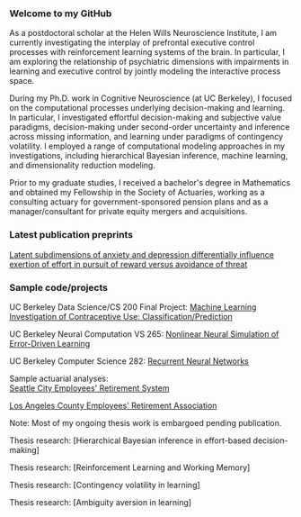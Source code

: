 

### Welcome to my GitHub
As a postdoctoral scholar at the Helen Wills Neuroscience Institute, I am currently investigating the interplay of prefrontal executive control processes with reinforcement learning systems of the brain. In particular, I am exploring the relationship of psychiatric dimensions with impairments in learning and executive control by jointly modeling the interactive process space. 

During my Ph.D. work in Cognitive Neuroscience (at UC Berkeley), I focused on the computational processes underlying decision-making and learning. In particular, I investigated effortful decision-making and subjective value paradigms, decision-making under second-order uncertainty and inference across missing information, and learning under paradigms of contingency volatility. I employed a range of computational modeling approaches in my investigations, including hierarchical Bayesian inference, machine learning, and dimensionality reduction modeling.

Prior to my graduate studies, I received a bachelor's degree in Mathematics and obtained my Fellowship in the Society of Actuaries, working as a consulting actuary for government-sponsored pension plans and as a manager/consultant for private equity mergers and acquisitions. 

### Latest publication preprints   

[Latent subdimensions of anxiety and depression differentially influence exertion of effort in pursuit of reward versus avoidance of threat](https://osf.io/preprints/psyarxiv/nav4p_v1)


### Sample code/projects   


UC Berkeley Data Science/CS 200 Final Project: [Machine Learning Investigation of Contraceptive Use: Classification/Prediction](https://github.com/JSenta/CS200_Final_Project)     

UC Berkeley Neural Computation VS 265: [Nonlinear Neural Simulation of Error-Driven Learning](https://github.com/JSenta/VS265_Neural_Computation)   

UC Berkeley Computer Science 282: [Recurrent Neural Networks](https://github.com/JSenta/CS_NNs)  

Sample actuarial analyses:     
[Seattle City Employees' Retirement System](https://www.seattle.gov/documents/Departments/Retirement/Publications/actuarial/ValuationReport2015.pdf)  

[Los Angeles County Employees' Retirement Association](https://ttc.lacounty.gov/wp-content/uploads/2018/10/2013-Actuarial-Valuation-LACERA.pdf)

Note: Most of my ongoing thesis work is embargoed pending publication. 

Thesis research: [Hierarchical Bayesian inference in effort-based decision-making]

Thesis research: [Reinforcement Learning and Working Memory]

Thesis research: [Contingency volatility in learning]

Thesis research: [Ambiguity aversion in learning]


